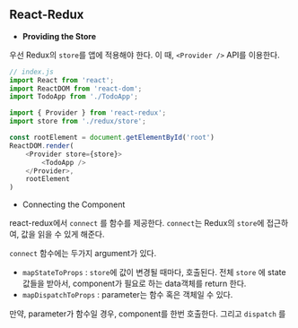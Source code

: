 ## React-Redux 

- **Providing the Store**

우선 Redux의 `store`를 앱에 적용해야 한다. 이 때, `<Provider />` API를 이용한다.



```javascript
// index.js
import React from 'react';
import ReactDOM from 'react-dom';
import TodoApp from './TodoApp';

import { Provider } from 'react-redux';
import store from './redux/store';

const rootElement = document.getElementById('root')
ReactDOM.render(
	<Provider store={store}>
    	<TodoApp />
    </Provider>,
	rootElement
)
```

* Connecting the Component

react-redux에서 `connect` 를 함수를 제공한다. `connect`는 Redux의 `store`에 접근하여, 값을 읽을 수 있게 해준다. 

`connect` 함수에는 두가지 argument가 있다.

* `mapStateToProps` : `store`에 값이 변경될 때마다, 호출된다. 전체 `store` 에 state값들을 받아서, component가 필요로 하는 data객체를 return 한다.
* `mapDispatchToProps` : parameter는 함수 혹은 객체일 수 있다. 

만약, parameter가 함수일 경우, component를 한번 호출한다. 그리고 `dispatch` 를 

